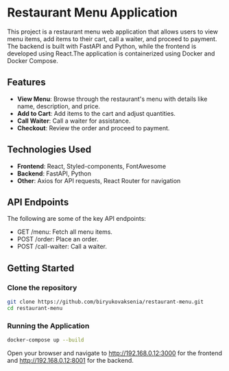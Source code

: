 # Restaurant Menu Application

This project is a restaurant menu web application that allows users to view menu items, add items to their cart, call a waiter, and proceed to payment. The backend is built with FastAPI and Python, while the frontend is developed using React.The application is containerized using Docker and Docker Compose.

## Features

- **View Menu**: Browse through the restaurant's menu with details like name, description, and price.
- **Add to Cart**: Add items to the cart and adjust quantities.
- **Call Waiter**: Call a waiter for assistance.
- **Checkout**: Review the order and proceed to payment.

## Technologies Used

- **Frontend**: React, Styled-components, FontAwesome
- **Backend**: FastAPI, Python
- **Other**: Axios for API requests, React Router for navigation


## API Endpoints
The following are some of the key API endpoints:

- GET /menu: Fetch all menu items.
- POST /order: Place an order.
- POST /call-waiter: Call a waiter.

## Getting Started

### Clone the repository

```bash
git clone https://github.com/biryukovaksenia/restaurant-menu.git
cd restaurant-menu
```

### Running the Application
```bash
docker-compose up --build
```
Open your browser and navigate to http://192.168.0.12:3000 for the frontend and http://192.168.0.12:8001 for the backend.
